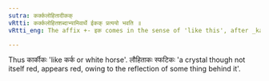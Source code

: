 ```yaml
---
sutra: कर्क्कलोहितादीकक्
vRtti: कर्क्कलोहितशब्दाभ्यामिवार्थे ईकक् प्रत्ययो भवति ॥
vRtti_eng: The affix +- इक comes in the sense of 'like this', after _karka_ and _lohita_.

---
```

Thus कार्कीकः 'like कर्क or white horse'. लौहिताकः स्फटिकः 'a crystal though not itself red, appears red, owing to the reflection of some thing behind it'.